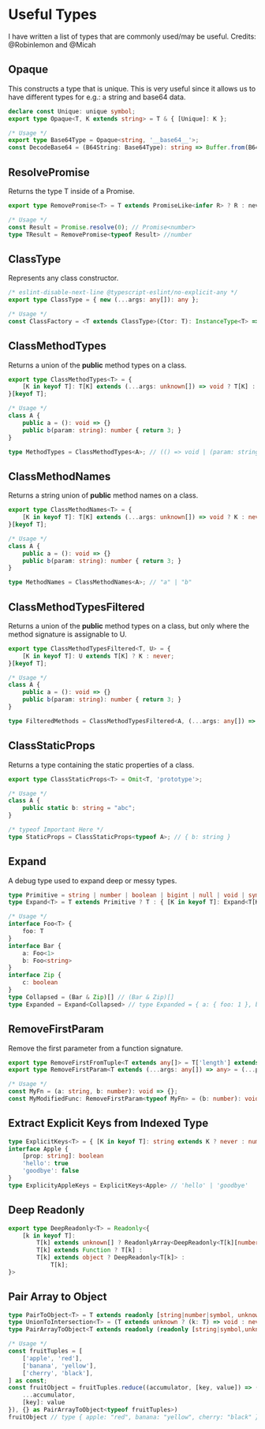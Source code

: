 # Useful Types
I have written a list of types that are commonly used/may be useful.
Credits: @Robinlemon and @Micah

## Opaque
This constructs a type that is unique. This is very useful since it allows us to have different types for e.g.: a string and base64 data.
```ts
declare const Unique: unique symbol;
export type Opaque<T, K extends string> = T & { [Unique]: K };

/* Usage */
export type Base64Type = Opaque<string, '__base64__'>;
const DecodeBase64 = (B64String: Base64Type): string => Buffer.from(B64String, 'base64').toString('utf8');
```

## ResolvePromise
Returns the type T inside of a Promise<T>.
```ts
export type RemovePromise<T> = T extends PromiseLike<infer R> ? R : never;

/* Usage */
const Result = Promise.resolve(0); // Promise<number>
type TResult = RemovePromise<typeof Result> //number
```

## ClassType
Represents any class constructor.
```ts
/* eslint-disable-next-line @typescript-eslint/no-explicit-any */
export type ClassType = { new (...args: any[]): any };

/* Usage */
const ClassFactory = <T extends ClassType>(Ctor: T): InstanceType<T> => new Ctor();
```

## ClassMethodTypes
Returns a union of the **public** method types on a class.
```ts
export type ClassMethodTypes<T> = {
    [K in keyof T]: T[K] extends (...args: unknown[]) => void ? T[K] : never;
}[keyof T];

/* Usage */
class A {
    public a = (): void => {}
    public b(param: string): number { return 3; }
}

type MethodTypes = ClassMethodTypes<A>; // (() => void | (param: string) => number)
```

## ClassMethodNames
Returns a string union of **public** method names on a class.
```ts
export type ClassMethodNames<T> = {
    [K in keyof T]: T[K] extends (...args: unknown[]) => void ? K : never;
}[keyof T];

/* Usage */
class A {
    public a = (): void => {}
    public b(param: string): number { return 3; }
}

type MethodNames = ClassMethodNames<A>; // "a" | "b"
```

## ClassMethodTypesFiltered
Returns a union of the **public** method types on a class, but only where the method signature is assignable to U.
```ts
export type ClassMethodTypesFiltered<T, U> = {
    [K in keyof T]: U extends T[K] ? K : never;
}[keyof T];

/* Usage */
class A {
    public a = (): void => {}
    public b(param: string): number { return 3; }
}

type FilteredMethods = ClassMethodTypesFiltered<A, (...args: any[]) => number>; // (param: string) => number
```

## ClassStaticProps
Returns a type containing the static properties of a class.
```ts
export type ClassStaticProps<T> = Omit<T, 'prototype'>;

/* Usage */
class A {
    public static b: string = "abc";
}

/* typeof Important Here */
type StaticProps = ClassStaticProps<typeof A>; // { b: string }
```

## Expand
A debug type used to expand deep or messy types.
```ts
type Primitive = string | number | boolean | bigint | null | void | symbol
type Expand<T> = T extends Primitive ? T : { [K in keyof T]: Expand<T[K]> }

/* Usage */
interface Foo<T> {
    foo: T
}
interface Bar {
    a: Foo<1>
    b: Foo<string>
}
interface Zip {
    c: boolean
}
type Collapsed = (Bar & Zip)[] // (Bar & Zip)[]
type Expanded = Expand<Collapsed> // type Expanded = { a: { foo: 1 }, b: { foo: string }, c: boolean }[]
```

## RemoveFirstParam
Remove the first parameter from a function signature.
```ts
export type RemoveFirstFromTuple<T extends any[]> = T['length'] extends 0 ? undefined : (((...b: T) => void) extends (a: any, ...b: infer I) => void ? I : []);
export type RemoveFirstParam<T extends (...args: any[]) => any> = (...params: RemoveFirstFromTuple<Parameters<T>>) => ReturnType<T>;

/* Usage */
const MyFn = (a: string, b: number): void => {};
const MyModifiedFunc: RemoveFirstParam<typeof MyFn> = (b: number): void => {};
```

## Extract Explicit Keys from Indexed Type
```ts
type ExplicitKeys<T> = { [K in keyof T]: string extends K ? never : number extends K ? never : K } extends { [_ in keyof T]: infer U } ? U : never
interface Apple {
    [prop: string]: boolean
    'hello': true
    'goodbye': false
}
type ExplicityAppleKeys = ExplicitKeys<Apple> // 'hello' | 'goodbye'
```

## Deep Readonly
```ts
export type DeepReadonly<T> = Readonly<{
    [k in keyof T]:
        T[k] extends unknown[] ? ReadonlyArray<DeepReadonly<T[k][number]>> :
        T[k] extends Function ? T[k] :
        T[k] extends object ? DeepReadonly<T[k]> :
            T[k];
}>
```

## Pair Array to Object
```ts
type PairToObject<T> = T extends readonly [string|number|symbol, unknown] ? { [index in T[0]]: T[1] } : never
type UnionToIntersection<T> = (T extends unknown ? (k: T) => void : never) extends (k: infer I) => void ? I : never
type PairArrayToObject<T extends readonly (readonly [string|symbol,unknown])[]> = UnionToIntersection<PairToObject<T[number]>>

/* Usage */
const fruitTuples = [
    ['apple', 'red'],
    ['banana', 'yellow'],
    ['cherry', 'black'],
] as const;
const fruitObject = fruitTuples.reduce((accumulator, [key, value]) => ({
    ...accumulator,
    [key]: value
}), {} as PairArrayToObject<typeof fruitTuples>)
fruitObject // type { apple: "red", banana: "yellow", cherry: "black" }
```
